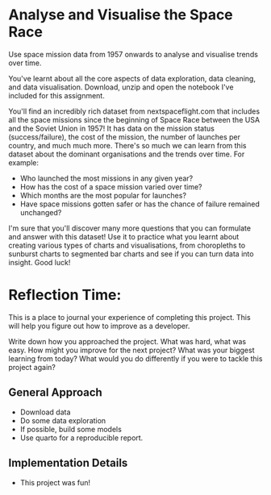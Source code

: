# Analyse and Visualise the Space Race

Use space mission data from 1957 onwards to analyse and visualise trends over time.

You've learnt about all the core aspects of data exploration, data cleaning, and data visualisation. Download, unzip and open the notebook I've included for this assignment.

You'll find an incredibly rich dataset from nextspaceflight.com that includes all the space missions since the beginning of Space Race between the USA and the Soviet Union in 1957! It has data on the mission status (success/failure), the cost of the mission, the number of launches per country, and much much more. There's so much we can learn from this dataset about the dominant organisations and the trends over time. For example:

+ Who launched the most missions in any given year?
+ How has the cost of a space mission varied over time?
+ Which months are the most popular for launches?
+ Have space missions gotten safer or has the chance of failure remained unchanged?

I'm sure that you'll discover many more questions that you can formulate and answer with this dataset! Use it to practice what you learnt about creating various types of charts and visualisations, from choropleths to sunburst charts to segmented bar charts and see if you can turn data into insight. Good luck!

# Reflection Time:

This is a place to journal your experience of completing this project. This will help you figure out how to improve as a developer.

Write down how you approached the project. What was hard, what was easy. How might you improve for the next project? What was your biggest learning from today? What would you do differently if you were to tackle this project again?

## General Approach

+ Download data
+ Do some data exploration
+ If possible, build some models
+ Use quarto for a reproducible report.

## Implementation Details

+ This project was fun!
